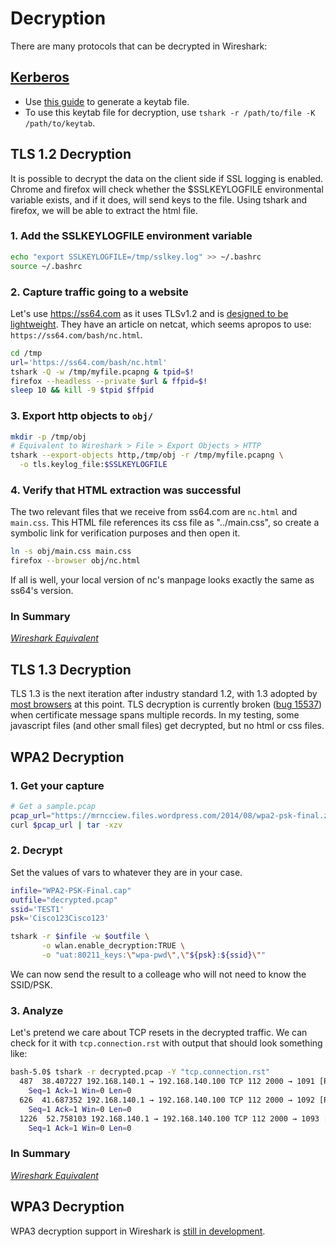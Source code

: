 
# Decryption

There are many protocols that can be decrypted in Wireshark:

## [Kerberos](https://wiki.wireshark.org/Kerberos)

- Use [this guide](https://docs.axway.com/bundle/APIGateway_762_IntegrationKerberos_allOS_en_HTML5/page/Content/KerberosIntegration/Wireshark/wireshark_tracing_for_spnego_kerberos_auth_between.htm)
to generate a keytab file.  
- To use this keytab file for decryption, use
`tshark -r /path/to/file -K /path/to/keytab`.

## TLS 1.2 Decryption

It is possible to decrypt the data on the client side if SSL logging is
enabled. Chrome and firefox will check whether the $SSLKEYLOGFILE
environmental variable exists, and if it does, will send keys to the file.
Using tshark and firefox, we will be able to extract the html file. 

### 1. Add the SSLKEYLOGFILE environment variable

```bash
echo "export SSLKEYLOGFILE=/tmp/sslkey.log" >> ~/.bashrc
source ~/.bashrc
```

### 2. Capture traffic going to a website

Let's use
https://ss64.com as it uses TLSv1.2 and is [designed to be
lightweight](https://ss64.com/docs/site.html). They have an article on netcat, which seems apropos to use: `https://ss64.com/bash/nc.html`.

```bash
cd /tmp
url='https://ss64.com/bash/nc.html'
tshark -Q -w /tmp/myfile.pcapng & tpid=$!
firefox --headless --private $url & ffpid=$!
sleep 10 && kill -9 $tpid $ffpid
```

### 3. Export http objects to `obj/`

```bash
mkdir -p /tmp/obj
# Equivalent to Wireshark > File > Export Objects > HTTP
tshark --export-objects http,/tmp/obj -r /tmp/myfile.pcapng \
  -o tls.keylog_file:$SSLKEYLOGFILE
```

### 4. Verify that HTML extraction was successful

The two relevant files that we receive from ss64.com are `nc.html` and
`main.css`. This HTML file references its css file as "../main.css", so
create a symbolic link for verification purposes and then open it.

```bash
ln -s obj/main.css main.css
firefox --browser obj/nc.html
```

If all is well, your local version of nc's manpage looks exactly the same
as ss64's version.

### In Summary

<script id="asciicast-239566" src="https://asciinema.org/a/239566.js" async></script>

[_Wireshark Equivalent_](https://redflagsecurity.net/2019/03/10/decrypting-tls-wireshark/)

## TLS 1.3 Decryption

TLS 1.3 is the next iteration after industry standard 1.2, with 1.3 adopted
by [most browsers](https://caniuse.com/#feat=tls1-3) at this point. TLS
decryption is currently broken ([bug
15537](https://bugs.wireshark.org/bugzilla/show_bug.cgi?id=15537)) when
certificate message spans multiple records. In my testing, some javascript
files (and other small files) get decrypted, but no html or css files.

## WPA2 Decryption

### 1. Get your capture

```bash
# Get a sample.pcap
pcap_url="https://mrncciew.files.wordpress.com/2014/08/wpa2-psk-final.zip"
curl $pcap_url | tar -xzv
```

### 2. Decrypt

Set the values of vars to whatever they are in your case.

```bash
infile="WPA2-PSK-Final.cap"
outfile="decrypted.pcap"
ssid='TEST1'
psk='Cisco123Cisco123'

tshark -r $infile -w $outfile \
       -o wlan.enable_decryption:TRUE \
       -o "uat:80211_keys:\"wpa-pwd\",\"${psk}:${ssid}\""
```

We can now send the result to a colleage who will not need to know the SSID/PSK.

### 3. Analyze

Let's pretend we care about TCP resets in the decrypted traffic. We can check
for it with `tcp.connection.rst` with output that should look something like:

```sh
bash-5.0$ tshark -r decrypted.pcap -Y "tcp.connection.rst"
  487  38.407227 192.168.140.1 → 192.168.140.100 TCP 112 2000 → 1091 [RST, ACK] 
    Seq=1 Ack=1 Win=0 Len=0
  626  41.687352 192.168.140.1 → 192.168.140.100 TCP 112 2000 → 1092 [RST, ACK] 
    Seq=1 Ack=1 Win=0 Len=0
  1226  52.758103 192.168.140.1 → 192.168.140.100 TCP 112 2000 → 1093 [RST, ACK
    Seq=1 Ack=1 Win=0 Len=0
```

### In Summary

<script id="asciicast-239577" src="https://asciinema.org/a/239577.js" async></script>

[_Wireshark Equivalent_](https://mrncciew.com/2014/08/16/decrypt-wpa2-psk-using-wireshark/)

## WPA3 Decryption

WPA3 decryption support in Wireshark is
[still in development](https://seclists.org/wireshark/2019/Mar/79).
